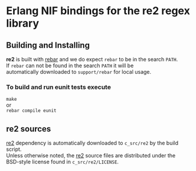 # Erlang NIF bindings for the re2 regex library

## Building and Installing

**re2** is built with [rebar](http://bitbucket.org/basho/rebar/) and
we do expect `rebar` to be in the search `PATH`.  
If `rebar` can not be found in the search `PATH` it will be  
automatically downloaded to `support/rebar` for local usage.

### To build and run eunit tests execute
`make`  
or  
`rebar compile eunit`  

## re2 sources

[re2](http://code.google.com/p/re2/) dependency is automatically downloaded
to `c_src/re2` by the build script.  
Unless otherwise noted, the [re2](http://code.google.com/p/re2/)
source files are distributed under the  
BSD-style license found in `c_src/re2/LICENSE`.
